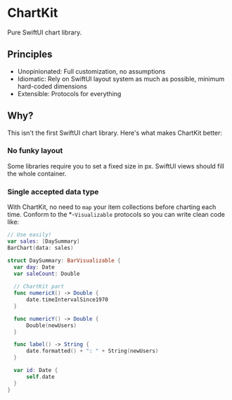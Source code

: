 # ChartKit

Pure SwiftUI chart library. 

## Principles
* Unopinionated: Full customization, no assumptions
* Idiomatic: Rely on SwiftUI layout system as much as possible, minimum hard-coded dimensions
* Extensible: Protocols for everything

## Why?

This isn't the first SwiftUI chart library. Here's what makes ChartKit better:

### No funky layout
Some libraries require you to set a fixed size in px. SwiftUI views should fill the whole container.

### Single accepted data type
With ChartKit, no need to `map` your item collections before charting each time. Conform to the *-`Visualizable` protocols so you can write clean code like:

```swift
// Use easily!
var sales: [DaySummary]
BarChart(data: sales)

struct DaySummary: BarVisualizable { 
  var day: Date
  var saleCount: Double
  
  // ChartKit part
  func numericX() -> Double {
      date.timeIntervalSince1970
  }

  func numericY() -> Double {
      Double(newUsers)
  }

  func label() -> String {
      date.formatted() + ": " + String(newUsers)
  }

  var id: Date {
      self.date
  }
}
```
